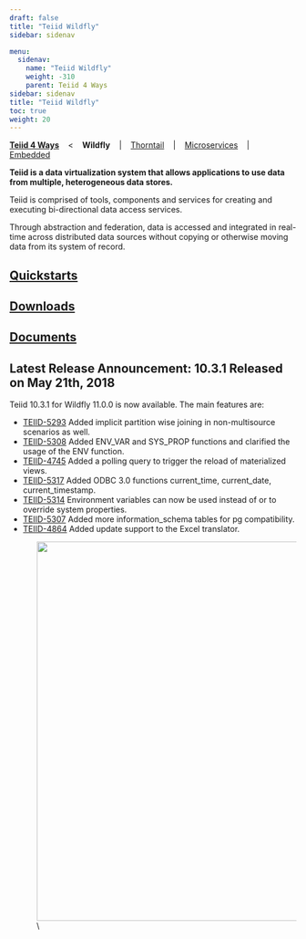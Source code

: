 ```yaml
---
draft: false
title: "Teiid Wildfly"
sidebar: sidenav

menu:
  sidenav:
    name: "Teiid Wildfly"
    weight: -310
    parent: Teiid 4 Ways
sidebar: sidenav
title: "Teiid Wildfly"
toc: true
weight: 20
---
```

[**Teiid 4 Ways**](..) &nbsp;&nbsp; < &nbsp;&nbsp; **Wildfly** &nbsp;&nbsp; | &nbsp;&nbsp; [Thorntail](../thorntail) &nbsp;&nbsp; | &nbsp;&nbsp; [Microservices](../microservices) &nbsp;&nbsp;  | &nbsp;&nbsp; [Embedded](../embedded)

**Teiid is a data virtualization system that allows applications to use data from multiple, heterogeneous data stores.**

Teiid is comprised of tools, components and services for creating and executing bi-directional data access services.

Through abstraction and federation, data is accessed and integrated in real-time across distributed data sources without copying or otherwise moving data from its system of record.

## [Quickstarts](./quickstart)

## [Downloads](./downloads)

## [Documents](./docs)

## Latest Release Announcement: 10.3.1 Released on May 21th, 2018 ##
Teiid 10.3.1 for Wildfly 11.0.0 is now available. The main features are:
<ul>
  <li><a href="https://issues.jboss.org/browse/TEIID-5293">TEIID-5293</a> Added implicit partition wise joining in non-multisource scenarios as well.</li>
  <li><a href="https://issues.jboss.org/browse/TEIID-5308">TEIID-5308</a> Added ENV_VAR and SYS_PROP functions and clarified the usage of the ENV function.</li>
  <li><a href="https://issues.jboss.org/browse/TEIID-4745">TEIID-4745</a> Added a polling query to trigger the reload of materialized views.</li>
  <li><a href="https://issues.jboss.org/browse/TEIID-5317">TEIID-5317</a> Added ODBC 3.0 functions current_time, current_date, current_timestamp.</li>
  <li><a href="https://issues.jboss.org/browse/TEIID-5314">TEIID-5314</a> Environment variables can now be used instead of or to override system properties.</li>
  <li><a href="https://issues.jboss.org/browse/TEIID-5307">TEIID-5307</a> Added more information_schema tables for pg compatibility.</li>
  <li><a href="https://issues.jboss.org/browse/TEIID-4864">TEIID-4864</a> Added update support to the Excel translator.</li>
<ul>

<div>
<img width="700" height="665" src="http://docs.jboss.org/teiid/teiid_architecture.png" frameborder="2" ></img>
</div>\
